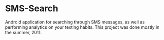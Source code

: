 SMS-Search
==========

Android application for searching through SMS messages, as well as performing analytics on your texting habits. This project was done mostly in the summer, 2011.
